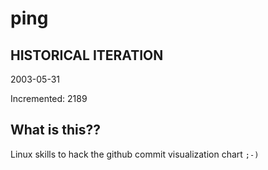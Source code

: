 # ping

## HISTORICAL ITERATION
2003-05-31

Incremented: 2189

## What is this?? 
Linux skills to hack the github commit visualization chart `;-)`
